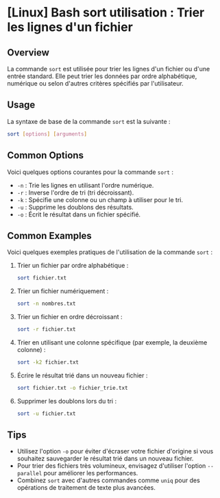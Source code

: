 # [Linux] Bash sort utilisation : Trier les lignes d'un fichier

## Overview
La commande `sort` est utilisée pour trier les lignes d'un fichier ou d'une entrée standard. Elle peut trier les données par ordre alphabétique, numérique ou selon d'autres critères spécifiés par l'utilisateur.

## Usage
La syntaxe de base de la commande `sort` est la suivante :

```bash
sort [options] [arguments]
```

## Common Options
Voici quelques options courantes pour la commande `sort` :

- `-n` : Trie les lignes en utilisant l'ordre numérique.
- `-r` : Inverse l'ordre de tri (tri décroissant).
- `-k` : Spécifie une colonne ou un champ à utiliser pour le tri.
- `-u` : Supprime les doublons des résultats.
- `-o` : Écrit le résultat dans un fichier spécifié.

## Common Examples
Voici quelques exemples pratiques de l'utilisation de la commande `sort` :

1. Trier un fichier par ordre alphabétique :
   ```bash
   sort fichier.txt
   ```

2. Trier un fichier numériquement :
   ```bash
   sort -n nombres.txt
   ```

3. Trier un fichier en ordre décroissant :
   ```bash
   sort -r fichier.txt
   ```

4. Trier en utilisant une colonne spécifique (par exemple, la deuxième colonne) :
   ```bash
   sort -k2 fichier.txt
   ```

5. Écrire le résultat trié dans un nouveau fichier :
   ```bash
   sort fichier.txt -o fichier_trie.txt
   ```

6. Supprimer les doublons lors du tri :
   ```bash
   sort -u fichier.txt
   ```

## Tips
- Utilisez l'option `-o` pour éviter d'écraser votre fichier d'origine si vous souhaitez sauvegarder le résultat trié dans un nouveau fichier.
- Pour trier des fichiers très volumineux, envisagez d'utiliser l'option `--parallel` pour améliorer les performances.
- Combinez `sort` avec d'autres commandes comme `uniq` pour des opérations de traitement de texte plus avancées.